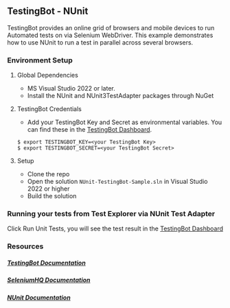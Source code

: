 ## TestingBot - NUnit

TestingBot provides an online grid of browsers and mobile devices to run Automated tests on via Selenium WebDriver.
This example demonstrates how to use NUnit to run a test in parallel across several browsers.

### Environment Setup

1. Global Dependencies
    * MS Visual Studio 2022 or later.
    * Install the NUnit and NUnit3TestAdapter packages through NuGet

2. TestingBot Credentials
    * Add your TestingBot Key and Secret as environmental variables. You can find these in the [TestingBot Dashboard](https://testingbot.com/members/).
    ```
    $ export TESTINGBOT_KEY=<your TestingBot Key>
    $ export TESTINGBOT_SECRET=<your TestingBot Secret>
    ```

3. Setup
    * Clone the repo
	* Open the solution `NUnit-TestingBot-Sample.sln` in Visual Studio 2022 or higher
	* Build the solution

### Running your tests from Test Explorer via NUnit Test Adapter
Click Run Unit Tests, you will see the test result in the [TestingBot Dashboard](https://testingbot.com/members/)

### Resources
##### [TestingBot Documentation](https://testingbot.com/support/)

##### [SeleniumHQ Documentation](http://www.seleniumhq.org/docs/)

##### [NUnit Documentation](https://nunit.org/)

